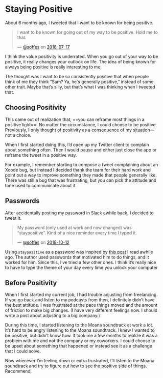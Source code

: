 # Staying Positive

About 6 months ago, I tweeted that I want to be known for being positive.

> I want to be known for going out of my way to be positive. Hold me to that.
>
> — [@soffes](https://twitter.com/soffes) on [2018-07-17](https://twitter.com/soffes/statuses/1019288426720268288)

I think the value positivity is underrated. When you go out of your way to be positive, it really changes your outlook on life. The idea of being known for always being positive is really interesting to me.

The thought was I want to be so consistently positive that when people think of me they think “Sam? Ya, he's generally positive,” instead of some other trait. Maybe that’s silly, but that’s what I was thinking when I tweeted that.

## Choosing Positivity

 This came out of realization that, ==you can reframe most things in a positive light==. No matter the circumstance, I could choose to be positive. Previously, I only thought of positivity as a consequence of my situation—not a choice.

 When I first started doing this, I’d open up my Twitter client to complain about something often. Then I would pause and either just close the app or reframe the tweet in a positive way.

 For example, I remember starting to compose a tweet complaining about an Xcode bug, but instead I decided thank the team for their hard work and point out a way to improve something they made that people generally like. There was still a bug that was frustrating, but you can pick the attitude and tone used to communicate about it.

## Passwords

 After accidentally posting my password in Slack awhile back, I decided to tweet it.

> My password (only used at work and now changed) was “staypositive”. Kind of a nice reminder every time I typed it.
>
>  — [@soffes](https://twitter.com/soffes) on [2018-10-12](https://twitter.com/soffes/statuses/918615043494830086)

Using `staypositive` as a password was inspired by [this post](https://medium.com/@uxmomo/how-a-password-changed-my-life-7af5d5f28038) I read awhile ago. The author used passwords that motivated him to do things, and it worked for him. Since this, I’ve tried a few other ones. I think it’s really nice to have to type the theme of your day every time you unlock your computer

## Before Positivity

When I first started my current job, I had trouble adjusting from freelancing. If you go back and listen to my podcasts from then, I definitely didn’t have the best attitude. I was frustrated at the pace things moved and the amount of friction to make big changes. (I have very different feelings now. I should write a post about adjusting to a big company.)

During this time, I started listening to the Moana soundtrack at work a lot. It’s hard to be angry listening to the Moana soundtrack. I knew I wanted to be positive, but didn’t know how. It took me a few months to realize it was a problem with me and not the company or my coworkers. I could choose to be upset about something that happened or instead see it as a challenge that I could solve.

Now whenever I’m feeling down or extra frustrated, I’ll listen to the Moana soundtrack and try to figure out how to see the positive side of things. Recommend.
